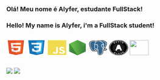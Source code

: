 ### Olá! Meu nome é Alyfer, estudante FullStack!
### Hello! My name is Alyfer, i'm a FullStack student!

##

<div>
  <img style='width:50px; height: 40px;' src='https://raw.githubusercontent.com/devicons/devicon/master/icons/html5/html5-original.svg'>
  <img style='width:50px; height: 40px;' src='https://raw.githubusercontent.com/devicons/devicon/master/icons/css3/css3-original.svg'>
  <img style='width:50px; height: 40px;' src='https://raw.githubusercontent.com/devicons/devicon/master/icons/javascript/javascript-plain.svg'>
  <img style='width:50px; height: 40px;' src='https://raw.githubusercontent.com/devicons/devicon/master/icons/nodejs/nodejs-original.svg'>
  <img style='width:50px; height: 40px;' src='https://raw.githubusercontent.com/devicons/devicon/master/icons/postgresql/postgresql-original.svg'>
  <img style='width:50px; height: 40px;' src='https://raw.githubusercontent.com/devicons/devicon/master/icons/oauth/oauth-original.svg'> 
  <img style='width:50px; height: 40px;' src='https://avatars.githubusercontent.com/u/1160530?s=280&v=4'>
</div>

##

<div> 
  <a href="https://www.instagram.com/alyfer.j/" target="_blank"><img src="https://img.shields.io/badge/-Instagram-%23E4405F?style=for-the-badge&logo=instagram&logoColor=white" target="_blank"></a>
  <a href="https://www.linkedin.com/in/alyfer-jacobsen-tagliaferro-9b88b8231/" target="_blank"><img src="https://img.shields.io/badge/-LinkedIn-%230077B5?style=for-the-badge&logo=linkedin&logoColor=white" target="_blank"></a> 
</div>
